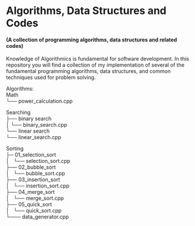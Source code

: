 # Algorithms, Data Structures and Codes
#### (A collection of programming algorithms, data structures and related codes)

Knowledge of Algorithmics is fundamental for software development.  In this repository  you will find a collection of my implementation of several of the fundamental programming algorithms, data structures, and common techniques used for problem solving.


Algorithms:  
Math  
 └── power_calculation.cpp  

Searching  
 ├── binary search  
 │    └── binary_search.cpp  
 └── linear search  
      └── linear_search.cpp  

Sorting  
 ├─ 01_selection_sort  
 │   └── selection_sort.cpp  
 ├── 02_bubble_sort  
 │   └── bubble_sort.cpp  
 ├── 03_insertion_sort  
 │   └── insertion_sort.cpp  
 ├── 04_merge_sort  
 │   └── merge_sort.cpp  
 ├── 05_quick_sort  
 │   └── quick_sort.cpp  
 └─── data_generator.cpp  
